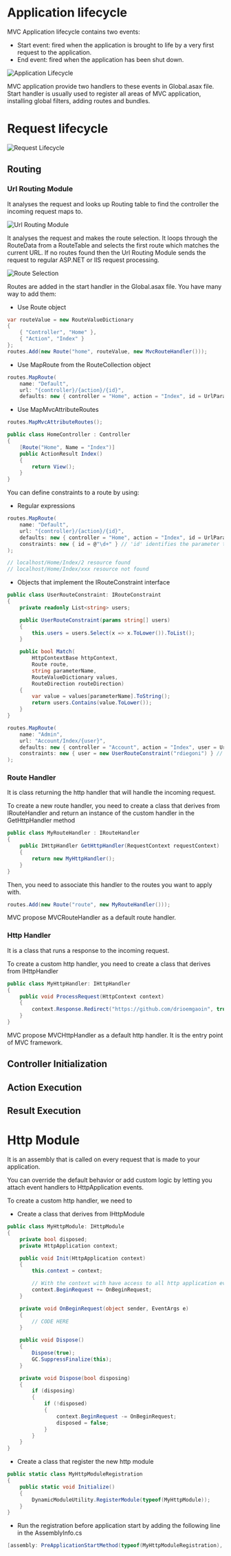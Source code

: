 ﻿# Application lifecycle
MVC Application lifecycle contains two events:
- Start event: fired when the application is brought to life by a very first request to the application. 
- End event: fired when the application has been shut down.

![Application Lifecycle](./img/application-lifecycle.jpg)

MVC application provide two handlers to these events in Global.asax file. Start handler is usually used to register all areas of MVC application, installing global filters, adding routes and bundles.


# Request lifecycle
![Request Lifecycle](./img/request-lifecycle.jpg)

## Routing

### Url Routing Module
It analyses the request and looks up Routing table to find the controller the incoming request maps to.

![Url Routing Module](./img/url-routing-module.jpg)

It analyses the request and makes the route selection. It loops through the RouteData from a RouteTable and selects the first route which matches the current URL. If no routes found then the Url Routing Module sends the request to regular ASP.NET or IIS request processing.

![Route Selection](./img/route-selection.jpg)

Routes are added in the start handler in the Global.asax file. You have many way to add them:
- Use Route object
```C#
var routeValue = new RouteValueDictionary
{
    { "Controller", "Home" },
    { "Action", "Index" }
};
routes.Add(new Route("home", routeValue, new MvcRouteHandler()));
```
- Use MapRoute from the RouteCollection object
```C#
routes.MapRoute(
    name: "Default",
    url: "{controller}/{action}/{id}",
    defaults: new { controller = "Home", action = "Index", id = UrlParameter.Optional }
```
- Use MapMvcAttributeRoutes
```C#
routes.MapMvcAttributeRoutes();

public class HomeController : Controller
{
    [Route("Home", Name = "Index")]
    public ActionResult Index()
    {
        return View();
    }
}
```

You can define constraints to a route by using:
- Regular expressions
```C#
routes.MapRoute(
    name: "Default",
    url: "{controller}/{action}/{id}",
    defaults: new { controller = "Home", action = "Index", id = UrlParameter.Optional },
    constraints: new { id = @"\d+" } // 'id' identifies the parameter that the constraint applies to
);

// localhost/Home/Index/2 resource found
// localhost/Home/Index/xxx resource not found
```
- Objects that implement the IRouteConstraint interface 
```C#
public class UserRouteConstraint: IRouteConstraint
{
    private readonly List<string> users;

    public UserRouteConstraint(params string[] users)
    {
        this.users = users.Select(x => x.ToLower()).ToList();
    }

    public bool Match(
        HttpContextBase httpContext, 
        Route route, 
        string parameterName, 
        RouteValueDictionary values,
        RouteDirection routeDirection)
    {
        var value = values[parameterName].ToString();
        return users.Contains(value.ToLower());
    }
}

routes.MapRoute(
    name: "Admin",
    url: "Account/Index/{user}",
    defaults: new { controller = "Account", action = "Index", user = UrlParameter.Optional },
    constraints: new { user = new UserRouteConstraint("rdiegoni") } // 'user' identifies the parameter that the constraint applies to
);
```

### Route Handler
It is class returning the http handler that will handle the incoming request.

To create a new route handler, you need to create a class that derives from IRouteHandler and return an instance of the custom handler in the GetHttpHandler method
```C#
public class MyRouteHandler : IRouteHandler
{
    public IHttpHandler GetHttpHandler(RequestContext requestContext)
    {
        return new MyHttpHandler();
    }
}
```

Then, you need to associate this handler to the routes you want to apply with.
```C#
routes.Add(new Route("route", new MyRouteHandler()));
```

MVC propose MVCRouteHandler as a default route handler.

### Http Handler

It is a class that runs a response to the incoming request.

To create a custom http handler, you need to create a class that derives from IHttpHandler
```C#
public class MyHttpHandler: IHttpHandler
{
    public void ProcessRequest(HttpContext context)
    {
        context.Response.Redirect("https://github.com/drioemgaoin", true);
    }
}
```

MVC propose MVCHttpHandler as a default http handler. It is the entry point of MVC framework.

## Controller Initialization

## Action Execution

## Result Execution


# Http Module

It is an assembly that is called on every request that is made to your application.

You can override the default behavior or add custom logic by letting you attach event handlers to HttpApplication events. 

To create a custom http handler, we need to
- Create a class that derives from IHttpModule
```C#
public class MyHttpModule: IHttpModule
{
    private bool disposed;
    private HttpApplication context;

    public void Init(HttpApplication context)
    {
        this.context = context;

        // With the context with have access to all http application events
        context.BeginRequest += OnBeginRequest;
    }

    private void OnBeginRequest(object sender, EventArgs e)
    {
        // CODE HERE
    }

    public void Dispose()
    {
        Dispose(true);
        GC.SuppressFinalize(this);
    }

    private void Dispose(bool disposing)
    {
        if (disposing)
        {
            if (!disposed)
            {
                context.BeginRequest -= OnBeginRequest;
                disposed = false;
            }
        }
    }
} 
```
- Create a class that register the new http module
```C#
public static class MyHttpModuleRegistration
{
    public static void Initialize()
    {
        DynamicModuleUtility.RegisterModule(typeof(MyHttpModule));
    }
}
```
- Run the registration before application start by adding the following line in the AssemblyInfo.cs
```C#
[assembly: PreApplicationStartMethod(typeof(MyHttpModuleRegistration), "Initialize")]
```
